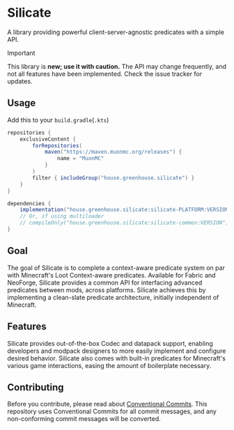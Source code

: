 # Silicate
A library providing powerful client-server-agnostic predicates with a simple API.
> [!IMPORTANT]
> This library is **new; use it with caution.** The API may change frequently, and not all features have been implemented.
> Check the issue tracker for updates.

## Usage
Add this to your `build.gradle`(`.kts`)
```gradle
repositories {
	exclusiveContent {
		forRepositories(
			maven("https://maven.muonmc.org/releases") {
				name = "MuonMC"
			}
		)
		filter { includeGroup("house.greenhouse.silicate") }
	}
}

dependencies {
	implementation("house.greenhouse.silicate:silicate-PLATFORM:VERSION")
	// Or, if using multiloader
	// compileOnly("house.greenhouse.silicate:silicate-common:VERSION")
}
```

## Goal
The goal of Silicate is to complete a context-aware predicate system on par with Minecraft's Loot Context-aware predicates. Available for Fabric and NeoForge, Silicate provides a common API for interfacing advanced predicates between mods, across platforms. Silicate achieves this by implementing a clean-slate predicate architecture, initially independent of Minecraft.

## Features
Silicate provides out-of-the-box Codec and datapack support, enabling developers and modpack designers to more easily implement and configure desired behavior. Silicate also comes with built-in predicates for Minecraft's various game interactions, easing the amount of boilerplate necessary.

## Contributing
Before you contribute, please read about [Conventional Commits](https://www.conventionalcommits.org/en/v1.0.0/). This repository uses Conventional Commits for all commit messages, and any non-conforming commit messages will be converted.